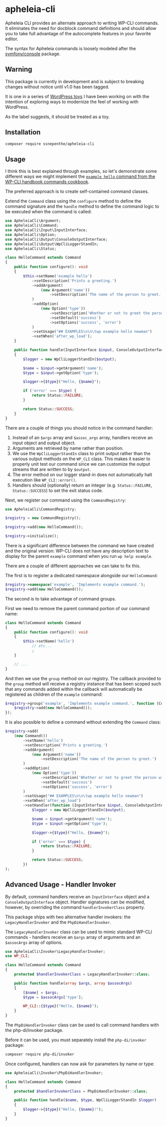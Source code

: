 # apheleia-cli

Apheleia CLI provides an alternate approach to writing WP-CLI commands. It eliminates the need for docblock command definitions and should allow you to take full advantage of the autocomplete features in your favorite editor.

The syntax for Apheleia commands is loosely modeled after the [symfony/console](https://github.com/symfony/console) package.

## Warning

This package is currently in development and is subject to breaking changes without notice until v1.0 has been tagged.

It is one in a series of [WordPress toys](https://github.com/ssnepenthe?tab=repositories&q=topic%3Atoy+topic%3Awordpress&type=&language=&sort=) I have been working on with the intention of exploring ways to modernize the feel of working with WordPress.

As the label suggests, it should be treated as a toy.

## Installation

```sh
composer require ssnepenthe/apheleia-cli
```

## Usage

I think this is best explained through examples, so let's demonstrate some different ways we might implement the [`example hello` command from the WP-CLI handbook commands cookbook](https://make.wordpress.org/cli/handbook/guides/commands-cookbook/#annotating-with-phpdoc).

The preferred approach is to create self-contained command classes.

Extend the `Command` class using the `configure` method to define the command signature and the `handle` method to define the command logic to be executed when the command is called:

```php
use ApheleiaCli\Argument;
use ApheleiaCli\Command;
use ApheleiaCli\Input\InputInterface;
use ApheleiaCli\Option;
use ApheleiaCli\Output\ConsoleOutputInterface;
use ApheleiaCli\Output\WpCliLoggerStandIn;
use ApheleiaCli\Status;

class HelloCommand extends Command
{
    public function configure(): void
    {
        $this->setName('example hello')
            ->setDescription('Prints a greeting.')
            ->addArgument(
                (new Argument('name'))
                    ->setDescription('The name of the person to greet.')
            )
            ->addOption(
                (new Option('type'))
                    ->setDescription('Whether or not to greet the person with success or error.')
                    ->setDefault('success')
                    ->setOptions('success', 'error')
            )
            ->setUsage("## EXAMPLES\n\n\twp example hello newman")
            ->setWhen('after_wp_load');
    }

    public function handle(InputInterface $input, ConsoleOutputInterface $output)
    {
        $logger = new WpCliLoggerStandIn($output);

        $name = $input->getArgument('name');
        $type = $input->getOption('type');

        $logger->{$type}("Hello, {$name}");

        if ('error' === $type) {
            return Status::FAILURE;
        }

        return Status::SUCCESS;
    }
}
```

There are a couple of things you should notice in the command handler:

1. Instead of an `$args` array and `$assoc_args` array, handlers receive an input object and output object.
2. Arguments are retrieved by name rather than position.
3. We use the `WpCliLoggerStandIn` class to print output rather than the various output methods on the `WP_CLI` class. This makes it easier to properly unit test our command since we can customize the output streams that are written to by `$output`.
4. The error method on our logger stand-in does not automatically halt execution like `WP_CLI::error()`.
5. Handlers should (optionally) return an integer (e.g. `Status::FAILURE`, `Status::SUCCESS`) to set the exit status code.

Next, we register our command using the `CommandRegistry`:

```php
use ApheleiaCli\CommandRegistry;

$registry = new CommandRegistry();

$registry->add(new HelloCommand());

$registry->initialize();
```

There is a significant difference between the command we have created and the original version: WP-CLI does not have any description text to display for the parent `example` command when you run `wp help example`.

There are a couple of different approaches we can take to fix this.

The first is to register a dedicated namespace alongside our `HelloCommand`:

```php
$registry->namespace('example', 'Implements example command.');
$registry->add(new HelloCommand());
```

The second is to take advantage of command groups.

First we need to remove the parent command portion of our command name:

```php
class HelloCommand extends Command
{
    public function configure(): void
    {
        $this->setName('hello')
            // etc...
            ;
    }

    // ...
}
```

And then we use the `group` method on our registry. The callback provided to the `group` method will receive a registry instance that has been scoped such that any commands added within the callback will automatically be registered as children of the `example` command:

```php
$registry->group('example', 'Implements example command.', function (CommandRegistry $registry) {
    $registry->add(new HelloCommand());
});
```

It is also possible to define a command without extending the `Command` class:

```php
$registry->add(
    (new Command())
        ->setName('hello')
        ->setDescription('Prints a greeting.')
        ->addArgument(
            (new Argument('name'))
                ->setDescription('The name of the person to greet.')
        )
        ->addOption(
            (new Option('type'))
                ->setDescription('Whether or not to greet the person with success or error.')
                ->setDefault('success')
                ->setOptions('success', 'error')
        )
        ->setUsage("## EXAMPLES\n\n\twp example hello newman")
        ->setWhen('after_wp_load')
        ->setHandler(function (InputInterface $input, ConsoleOutputInterface $output) {
            $logger = new WpCliLoggerStandIn($output);

            $name = $input->getArgument('name');
            $type = $input->getOption('type');

            $logger->{$type}("Hello, {$name}");

            if ('error' === $type) {
                return Status::FAILURE;
            }

            return Status::SUCCESS;
        })
);
```

## Advanced Usage - Handler Invoker

By default, command handlers receive an `InputInterface` object and a `ConsoleOutputInterface` object. Handler signatures can be modified, however, by overriding the command `handlerInvokerClass` property.

This package ships with two alternative handler invokers: the `LegacyHandlerInvoker` and the `PhpDiHandlerInvoker`.

The `LegacyHandlerInvoker` class can be used to mimic standard WP-CLI commands - handlers receive an `$args` array of arguments and an `$assocArgs` array of options.

```php
use ApheleiaCli\Invoker\LegacyHandlerInvoker;
use WP_CLI;

class HelloCommand extends Command
{
    protected $handlerInvokerClass = LegacyHandlerInvoker::class;

    public function handle(array $args, array $assocArgs)
    {
        [$name] = $args;
        $type = $assocArgs['type'];

        WP_CLI::{$type}("Hello, {$name}");
    }
}
```

The `PhpDiHandlerInvoker` class can be used to call command handlers with the php-di/invoker package.

Before it can be used, you must separately install the `php-di/invoker` package:

```sh
composer require php-di/invoker
```

Once configured, handlers can now ask for parameters by name or type:

```php
use ApheleiaCli\Invoker\PhpDiHandlerInvoker;

class HelloCommand extends Command
{
    protected $handlerInvokerClass = PhpDiHandlerInvoker::class;

    public function handle($name, $type, WpCliLoggerStandIn $logger)
    {
        $logger->{$type}("Hello, {$name}!");
    }
}
```
